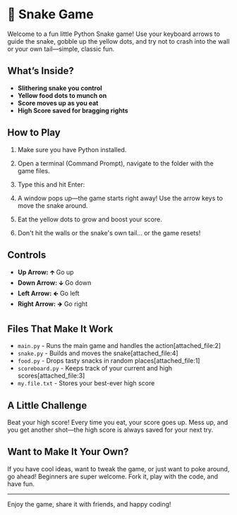 # 🐍 Snake Game

Welcome to a fun little Python Snake game! Use your keyboard arrows to guide the snake, gobble up the yellow dots, and try not to crash into the wall or your own tail—simple, classic fun.

## What’s Inside?

- **Slithering snake you control**
- **Yellow food dots to munch on**
- **Score moves up as you eat**
- **High Score saved for bragging rights**

## How to Play

1. Make sure you have Python installed.
2. Open a terminal (Command Prompt), navigate to the folder with the game files.
3. Type this and hit Enter:

4. A window pops up—the game starts right away! Use the arrow keys to move the snake around.
5. Eat the yellow dots to grow and boost your score.
6. Don't hit the walls or the snake's own tail… or the game resets!

## Controls

- **Up Arrow:** 🡱 Go up
- **Down Arrow:** 🡳 Go down
- **Left Arrow:** 🡸 Go left
- **Right Arrow:** 🡺 Go right

## Files That Make It Work

- `main.py` - Runs the main game and handles the action[attached_file:2]
- `snake.py` - Builds and moves the snake[attached_file:4]
- `food.py` - Drops tasty snacks in random places[attached_file:1]
- `scoreboard.py` - Keeps track of your current and high scores[attached_file:3]
- `my.file.txt` - Stores your best-ever high score

## A Little Challenge

Beat your high score! Every time you eat, your score goes up. Mess up, and you get another shot—the high score is always saved for your next try.

## Want to Make It Your Own?

If you have cool ideas, want to tweak the game, or just want to poke around, go ahead! Beginners are super welcome. Fork it, play with the code, and have fun.

---

Enjoy the game, share it with friends, and happy coding!

